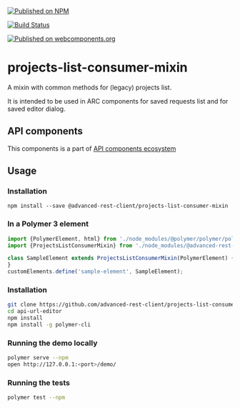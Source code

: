 [![Published on NPM](https://img.shields.io/npm/v/@advanced-rest-client/projects-list-consumer-mixin.svg)](https://www.npmjs.com/package/@advanced-rest-client/projects-list-consumer-mixin)

[![Build Status](https://travis-ci.org/advanced-rest-client/projects-list-consumer-mixin.svg?branch=stage)](https://travis-ci.org/advanced-rest-client/projects-list-consumer-mixin)

[![Published on webcomponents.org](https://img.shields.io/badge/webcomponents.org-published-blue.svg)](https://www.webcomponents.org/element/advanced-rest-client/projects-list-consumer-mixin)


# projects-list-consumer-mixin

A mixin with common methods for (legacy) projects list.

It is intended to be used in ARC components for saved requests list and for saved editor dialog.

## API components

This components is a part of [API components ecosystem](https://elements.advancedrestclient.com/)

## Usage

### Installation
```
npm install --save @advanced-rest-client/projects-list-consumer-mixin
```

### In a Polymer 3 element

```js
import {PolymerElement, html} from './node_modules/@polymer/polymer/polymer-element.js';
import {ProjectsListConsumerMixin} from './node_modules/@advanced-rest-client/projects-list-consumer-mixin/projects-list-consumer-mixin.js';

class SampleElement extends ProjectsListConsumerMixin(PolymerElement) {
}
customElements.define('sample-element', SampleElement);
```

### Installation

```sh
git clone https://github.com/advanced-rest-client/projects-list-consumer-mixin
cd api-url-editor
npm install
npm install -g polymer-cli
```

### Running the demo locally

```sh
polymer serve --npm
open http://127.0.0.1:<port>/demo/
```

### Running the tests
```sh
polymer test --npm
```

